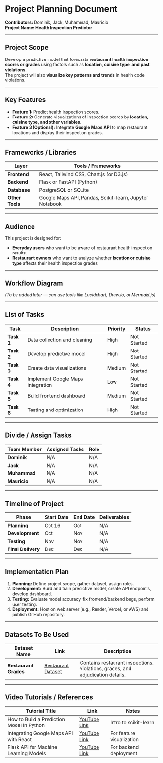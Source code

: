 # Project Planning Document

**Contributors:** Dominik, Jack, Muhammad, Mauricio  
**Project Name:** **Health Inspection Predictor**

---

## Project Scope
Develop a predictive model that forecasts **restaurant health inspection scores or grades** using factors such as **location, cuisine type, and past violations**.  
The project will also **visualize key patterns and trends** in health code violations.

---

## Key Features
- **Feature 1:** Predict health inspection scores.  
- **Feature 2:** Generate visualizations of inspection scores by **location, cuisine type, and other variables**.  
- **Feature 3 (Optional):** Integrate **Google Maps API** to map restaurant locations and display their inspection grades.

---

## Frameworks / Libraries

| Layer | Tools / Frameworks |
|-------|--------------------|
| **Frontend** | React, Tailwind CSS, Chart.js (or D3.js) |
| **Backend** | Flask or FastAPI (Python) |
| **Database** | PostgreSQL or SQLite |
| **Other Tools** | Google Maps API, Pandas, Scikit-learn, Jupyter Notebook |

---

## Audience
This project is designed for:  
- **Everyday users** who want to be aware of restaurant health inspection results.  
- **Restaurant owners** who want to analyze whether **location or cuisine type** affects their health inspection grades.

---

## Workflow Diagram
*(To be added later — can use tools like Lucidchart, Draw.io, or Mermaid.js)*

---

## List of Tasks

| Task | Description | Priority | Status |
|------|--------------|-----------|---------|
| **Task 1** | Data collection and cleaning | High | Not Started |
| **Task 2** | Develop predictive model | High | Not Started |
| **Task 3** | Create data visualizations | Medium | Not Started |
| **Task 4** | Implement Google Maps integration | Low | Not Started |
| **Task 5** | Build frontend dashboard | Medium | Not Started |
| **Task 6** | Testing and optimization | High | Not Started |

---

## Divide / Assign Tasks

| Team Member | Assigned Tasks | Role |
|--------------|----------------|------|
| **Dominik** | N/A | N/A |
| **Jack** | N/A | N/A |
| **Muhammad** | N/A | N/A |
| **Mauricio** | N/A | N/A |

---

## Timeline of Project

| Phase | Start Date | End Date | Deliverables |
|--------|-------------|-----------|---------------|
| **Planning** | Oct 16 | Oct  | N/A |
| **Development** | Oct  | Nov  | N/A |
| **Testing** | Nov  | Nov  | N/A |
| **Final Delivery** | Dec  | Dec  | N/A |

---

## Implementation Plan
1. **Planning:** Define project scope, gather dataset, assign roles.  
2. **Development:** Build and train predictive model, create API endpoints, develop dashboard.  
3. **Testing:** Evaluate model accuracy, fix frontend/backend bugs, perform user testing.  
4. **Deployment:** Host on web server (e.g., Render, Vercel, or AWS) and publish GitHub repository.

---

## Datasets To Be Used

| Dataset Name | Link | Description |
|---------------|------|--------------|
| **Restaurant Grades** | [Restaurant Dataset](https://data.cityofnewyork.us/Health/Restaurant-Grades/gra9-xbjk/about_data) | Contains restaurant inspections, violations, grades, and adjudication details. |

---

## Video Tutorials / References

| Tutorial Title | Link | Notes |
|-----------------|------|-------|
| How to Build a Prediction Model in Python | [YouTube Link](#) | Intro to scikit-learn |
| Integrating Google Maps API with React | [YouTube Link](#) | For feature visualization |
| Flask API for Machine Learning Models | [YouTube Link](#) | For backend deployment |

